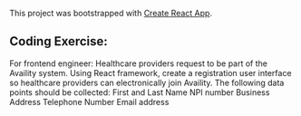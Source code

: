 This project was bootstrapped with [Create React App](https://github.com/facebook/create-react-app).

## Coding Exercise:   
For frontend engineer: Healthcare providers request to be part of the Availity system.  Using React framework, create a registration user interface so healthcare providers can electronically join Availity.  The following data points should be collected:
First and Last Name
NPI number
Business Address
Telephone Number
Email address
